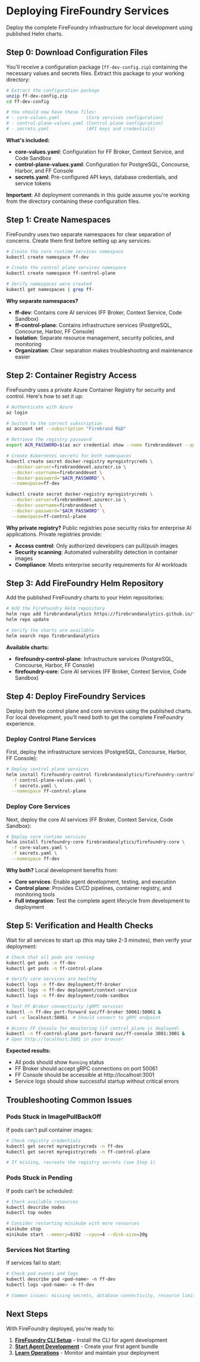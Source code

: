 # Deploying FireFoundry Services

Deploy the complete FireFoundry infrastructure for local development using published Helm charts.

## Step 0: Download Configuration Files

You'll receive a configuration package (`ff-dev-config.zip`) containing the necessary values and secrets files. Extract this package to your working directory:

```bash
# Extract the configuration package
unzip ff-dev-config.zip
cd ff-dev-config

# You should now have these files:
# - core-values.yaml          (Core services configuration)
# - control-plane-values.yaml (Control plane configuration)
# - secrets.yaml              (API keys and credentials)
```

**What's included:**

- **core-values.yaml**: Configuration for FF Broker, Context Service, and Code Sandbox
- **control-plane-values.yaml**: Configuration for PostgreSQL, Concourse, Harbor, and FF Console
- **secrets.yaml**: Pre-configured API keys, database credentials, and service tokens

**Important**: All deployment commands in this guide assume you're working from the directory containing these configuration files.

## Step 1: Create Namespaces

FireFoundry uses two separate namespaces for clear separation of concerns. Create them first before setting up any services:

```bash
# Create the core runtime services namespace
kubectl create namespace ff-dev

# Create the control plane services namespace
kubectl create namespace ff-control-plane

# Verify namespaces were created
kubectl get namespaces | grep ff-
```

**Why separate namespaces?**

- **ff-dev**: Contains core AI services (FF Broker, Context Service, Code Sandbox)
- **ff-control-plane**: Contains infrastructure services (PostgreSQL, Concourse, Harbor, FF Console)
- **Isolation**: Separate resource management, security policies, and monitoring
- **Organization**: Clear separation makes troubleshooting and maintenance easier

## Step 2: Container Registry Access

FireFoundry uses a private Azure Container Registry for security and control. Here's how to set it up:

```bash
# Authenticate with Azure
az login

# Switch to the correct subscription
az account set --subscription "Firebrand R&D"

# Retrieve the registry password
export ACR_PASSWORD=$(az acr credential show --name firebranddevet --query "passwords[0].value" -o tsv)

# Create Kubernetes secrets for both namespaces
kubectl create secret docker-registry myregistrycreds \
  --docker-server=firebranddevet.azurecr.io \
  --docker-username=firebranddevet \
  --docker-password="$ACR_PASSWORD" \
  --namespace=ff-dev

kubectl create secret docker-registry myregistrycreds \
  --docker-server=firebranddevet.azurecr.io \
  --docker-username=firebranddevet \
  --docker-password="$ACR_PASSWORD" \
  --namespace=ff-control-plane
```

**Why private registry?** Public registries pose security risks for enterprise AI applications. Private registries provide:

- **Access control**: Only authorized developers can pull/push images
- **Security scanning**: Automated vulnerability detection in container images
- **Compliance**: Meets enterprise security requirements for AI workloads

## Step 3: Add FireFoundry Helm Repository

Add the published FireFoundry charts to your Helm repositories:

```bash
# Add the FireFoundry Helm repository
helm repo add firebrandanalytics https://firebrandanalytics.github.io/ff_infra
helm repo update

# Verify the charts are available
helm search repo firebrandanalytics
```

**Available charts:**

- **firefoundry-control-plane**: Infrastructure services (PostgreSQL, Concourse, Harbor, FF Console)
- **firefoundry-core**: Core AI services (FF Broker, Context Service, Code Sandbox)

## Step 4: Deploy FireFoundry Services

Deploy both the control plane and core services using the published charts. For local development, you'll need both to get the complete FireFoundry experience.

### Deploy Control Plane Services

First, deploy the infrastructure services (PostgreSQL, Concourse, Harbor, FF Console):

```bash
# Deploy control plane services
helm install firefoundry-control firebrandanalytics/firefoundry-control-plane \
  -f control-plane-values.yaml \
  -f secrets.yaml \
  --namespace ff-control-plane
```

### Deploy Core Services

Next, deploy the core AI services (FF Broker, Context Service, Code Sandbox):

```bash
# Deploy core runtime services
helm install firefoundry-core firebrandanalytics/firefoundry-core \
  -f core-values.yaml \
  -f secrets.yaml \
  --namespace ff-dev
```

**Why both?** Local development benefits from:

- **Core services**: Enable agent development, testing, and execution
- **Control plane**: Provides CI/CD pipelines, container registry, and monitoring tools
- **Full integration**: Test the complete agent lifecycle from development to deployment

## Step 5: Verification and Health Checks

Wait for all services to start up (this may take 2-3 minutes), then verify your deployment:

```bash
# Check that all pods are running
kubectl get pods -n ff-dev
kubectl get pods -n ff-control-plane

# Verify core services are healthy
kubectl logs -n ff-dev deployment/ff-broker
kubectl logs -n ff-dev deployment/context-service
kubectl logs -n ff-dev deployment/code-sandbox

# Test FF Broker connectivity (gRPC service)
kubectl -n ff-dev port-forward svc/ff-broker 50061:50061 &
curl -v localhost:50061  # Should connect to gRPC endpoint

# Access FF Console for monitoring (if control plane is deployed)
kubectl -n ff-control-plane port-forward svc/ff-console 3001:3001 &
# Open http://localhost:3001 in your browser
```

**Expected results:**

- All pods should show `Running` status
- FF Broker should accept gRPC connections on port 50061
- FF Console should be accessible at http://localhost:3001
- Service logs should show successful startup without critical errors

## Troubleshooting Common Issues

### Pods Stuck in ImagePullBackOff

If pods can't pull container images:

```bash
# Check registry credentials
kubectl get secret myregistrycreds -n ff-dev
kubectl get secret myregistrycreds -n ff-control-plane

# If missing, recreate the registry secrets (see Step 1)
```

### Pods Stuck in Pending

If pods can't be scheduled:

```bash
# Check available resources
kubectl describe nodes
kubectl top nodes

# Consider restarting minikube with more resources
minikube stop
minikube start --memory=8192 --cpus=4 --disk-size=20g
```

### Services Not Starting

If services fail to start:

```bash
# Check pod events and logs
kubectl describe pod <pod-name> -n ff-dev
kubectl logs <pod-name> -n ff-dev

# Common issues: missing secrets, database connectivity, resource limits
```

## Next Steps

With FireFoundry deployed, you're ready to:

1. **[FireFoundry CLI Setup](05-ff-cli-setup.md)** - Install the CLI for agent development
2. **[Start Agent Development](06-agent-development.md)** - Create your first agent bundle
3. **[Learn Operations](07-operations.md)** - Monitor and maintain your deployment
